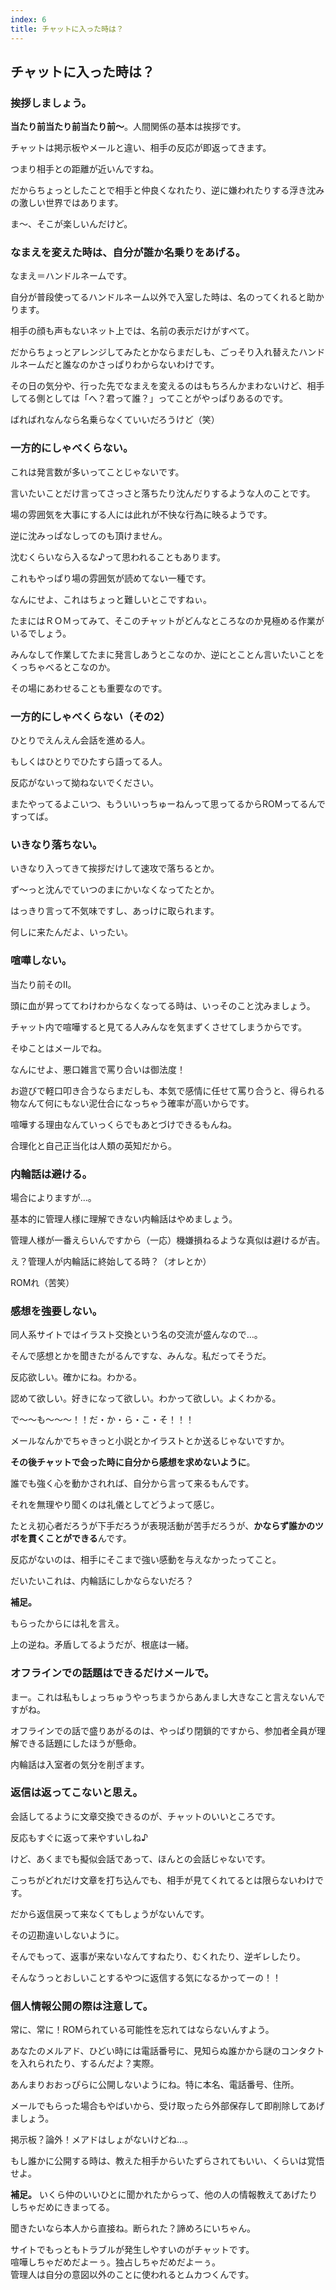 ```yaml
---
index: 6
title: チャットに入った時は？
---
```


## チャットに入った時は？

### 挨拶しましょう。

**当たり前当たり前当たり前～**。人間関係の基本は挨拶です。

チャットは掲示板やメールと違い、相手の反応が即返ってきます。

つまり相手との距離が近いんですね。

だからちょっとしたことで相手と仲良くなれたり、逆に嫌われたりする浮き沈みの激しい世界ではあります。

ま～、そこが楽しいんだけど。

### なまえを変えた時は、自分が誰か名乗りをあげる。

なまえ＝ハンドルネームです。

自分が普段使ってるハンドルネーム以外で入室した時は、名のってくれると助かります。
<br />

相手の顔も声もないネット上では、名前の表示だけがすべて。

だからちょっとアレンジしてみたとかならまだしも、ごっそり入れ替えたハンドルネームだと誰なのかさっぱりわからないわけです。

その日の気分や、行った先でなまえを変えるのはもちろんかまわないけど、相手してる側としては「へ？君って誰？」ってことがやっぱりあるのです。

ばればれなんなら名乗らなくていいだろうけど（笑）

### 一方的にしゃべくらない。

これは発言数が多いってことじゃないです。

言いたいことだけ言ってさっさと落ちたり沈んだりするような人のことです。

場の雰囲気を大事にする人には此れが不快な行為に映るようです。

逆に沈みっぱなしってのも頂けません。

沈むくらいなら入るな♪って思われることもあります。

これもやっぱり場の雰囲気が読めてない一種です。
<br />

なんにせよ、これはちょっと難しいとこですねぃ。

たまにはＲＯＭってみて、そこのチャットがどんなところなのか見極める作業がいるでしょう。

みんなして作業してたまに発言しあうとこなのか、逆にとことん言いたいことをくっちゃべるとこなのか。

その場にあわせることも重要なのです。

### 一方的にしゃべくらない（その2）

ひとりでえんえん会話を進める人。

もしくはひとりでひたすら語ってる人。
<br />

反応がないって拗ねないでください。
<br />

またやってるよこいつ、もういいっちゅーねんって思ってるからROMってるんですってば。

### いきなり落ちない。

いきなり入ってきて挨拶だけして速攻で落ちるとか。

ず～っと沈んでていつのまにかいなくなってたとか。

はっきり言って不気味ですし、あっけに取られます。

何しに来たんだよ、いったい。

### 喧嘩しない。

当たり前そのⅡ。

頭に血が昇っててわけわからなくなってる時は、いっそのこと沈みましょう。

チャット内で喧嘩すると見てる人みんなを気まずくさせてしまうからです。

そゆことはメールでね。

なんにせよ、<span class="text-4xl">悪口雑言で罵り合いは御法度！</span>

お遊びで軽口叩き合うならまだしも、本気で感情に任せて罵り合うと、得られる物なんて何にもない泥仕合になっちゃう確率が高いからです。

喧嘩する理由なんていっくらでもあとづけできるもんね。

合理化と自己正当化は人類の英知だから。

### 内輪話は避ける。

場合によりますが…。

基本的に管理人様に理解できない内輪話はやめましょう。

管理人様が一番えらいんですから（一応）機嫌損ねるような真似は避けるが吉。
<br />

え？管理人が内輪話に終始してる時？（オレとか）

ROMれ（苦笑）

### 感想を強要しない。

同人系サイトではイラスト交換という名の交流が盛んなので…。

そんで感想とかを聞きたがるんですな、みんな。私だってそうだ。

反応欲しい。確かにね。わかる。

認めて欲しい。好きになって欲しい。わかって欲しい。よくわかる。

で～～も～～～！！だ・か・ら・こ・そ！！！

メールなんかでちゃきっと小説とかイラストとか送るじゃないですか。

**その後チャットで会った時に自分から感想を求めないように**。

誰でも強く心を動かされれば、自分から言って来るもんです。

それを無理やり聞くのは礼儀としてどうよって感じ。

たとえ初心者だろうが下手だろうが表現活動が苦手だろうが、**かならず誰かのツボを貫くことができる**んです。

反応がないのは、相手にそこまで強い感動を与えなかったってこと。

だいたいこれは、内輪話にしかならないだろ？

**補足。**

もらったからには礼を言え。

上の逆ね。矛盾してるようだが、根底は一緒。

### オフラインでの話題はできるだけメールで。

まー。これは私もしょっちゅうやっちまうからあんまし大きなこと言えないんですがね。

オフラインでの話で盛りあがるのは、やっぱり閉鎖的ですから、参加者全員が理解できる話題にしたほうが懸命。

内輪話は入室者の気分を削ぎます。

### 返信は返ってこないと思え。

会話してるように文章交換できるのが、チャットのいいところです。

反応もすぐに返って来やすいしね♪

けど、あくまでも擬似会話であって、<span class="text-3xl">ほんとの会話じゃない</span>です。

こっちがどれだけ文章を打ち込んでも、相手が見てくれてるとは限らないわけです。

だから返信戻って来なくてもしょうがないんです。

その辺勘違いしないように。
<br />

そんでもって、返事が来ないなんてすねたり、むくれたり、逆ギレしたり。

そんなうっとおしいことするやつに返信する気になるかってーの！！

### 個人情報公開の際は注意して。

常に、常に！ROMられている可能性を忘れてはならないんすよう。

あなたのメルアド、ひどい時には電話番号に、見知らぬ誰かから謎のコンタクトを入れられたり、するんだよ？実際。

あんまりおおっぴらに公開しないようにね。特に本名、電話番号、住所。

メールでもらった場合もやばいから、受け取ったら外部保存して即削除してあげましょう。

掲示板？論外！メアドはしょがないけどね…。

もし誰かに公開する時は、<span class="text-3xl">教えた相手からいたずらされてもいい</span>、くらいは覚悟せよ。
<br />

**補足。**
いくら仲のいいひとに聞かれたからって、他の人の情報教えてあげたりしちゃだめにきまってる。

聞きたいなら本人から直接ね。断られた？諦めろにいちゃん。

<div class="text-lg font-bold flex flex-col justify-center items-center mt-10">
    サイトでもっともトラブルが発生しやすいのがチャットです。<br />
    喧嘩しちゃだめだよーぅ。独占しちゃだめだよーぅ。<br />
    管理人は自分の意図以外のことに使われるとムカつくんです。
</div>
